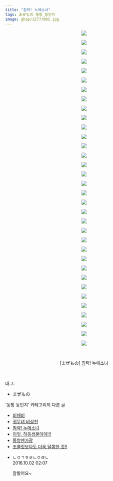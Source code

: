 ```yaml
---
title: "침략! 누에소녀"
tags: まぜもの 동방_동인지
image: ghap/1277/001.jpg
---
```

<div class="article">
<p style="text-align: center; clear: none; float: none;"><img src="{{ site.nasurl }}/ghap/1277/001.jpg"/></p>
<p style="text-align: center; clear: none; float: none;"><img src="{{ site.nasurl }}/ghap/1277/002.jpg"/></p>
<p style="text-align: center; clear: none; float: none;"><img src="{{ site.nasurl }}/ghap/1277/003.jpg"/></p>
<p style="text-align: center; clear: none; float: none;"><img src="{{ site.nasurl }}/ghap/1277/004.jpg"/></p>
<p style="text-align: center; clear: none; float: none;"><img src="{{ site.nasurl }}/ghap/1277/005.jpg"/></p>
<p style="text-align: center; clear: none; float: none;"><img src="{{ site.nasurl }}/ghap/1277/006.jpg"/></p>
<p style="text-align: center; clear: none; float: none;"><img src="{{ site.nasurl }}/ghap/1277/007.jpg"/></p>
<p style="text-align: center; clear: none; float: none;"><img src="{{ site.nasurl }}/ghap/1277/008.jpg"/></p>
<p style="text-align: center; clear: none; float: none;"><img src="{{ site.nasurl }}/ghap/1277/009.jpg"/></p>
<p style="text-align: center; clear: none; float: none;"><img src="{{ site.nasurl }}/ghap/1277/010.jpg"/></p>
<p style="text-align: center; clear: none; float: none;"><img src="{{ site.nasurl }}/ghap/1277/011.jpg"/></p>
<p style="text-align: center; clear: none; float: none;"><img src="{{ site.nasurl }}/ghap/1277/012.jpg"/></p>
<p style="text-align: center; clear: none; float: none;"><img src="{{ site.nasurl }}/ghap/1277/013.jpg"/></p>
<p style="text-align: center; clear: none; float: none;"><img src="{{ site.nasurl }}/ghap/1277/014.jpg"/></p>
<p style="text-align: center; clear: none; float: none;"><img src="{{ site.nasurl }}/ghap/1277/015.jpg"/></p>
<p style="text-align: center; clear: none; float: none;"><img src="{{ site.nasurl }}/ghap/1277/016.jpg"/></p>
<p style="text-align: center; clear: none; float: none;"><img src="{{ site.nasurl }}/ghap/1277/017.jpg"/></p>
<p style="text-align: center; clear: none; float: none;"><img src="{{ site.nasurl }}/ghap/1277/018.jpg"/></p>
<p style="text-align: center; clear: none; float: none;"><img src="{{ site.nasurl }}/ghap/1277/019.jpg"/></p>
<p style="text-align: center; clear: none; float: none;"><img src="{{ site.nasurl }}/ghap/1277/020.jpg"/></p>
<p style="text-align: center; clear: none; float: none;"><img src="{{ site.nasurl }}/ghap/1277/021.jpg"/></p>
<p style="text-align: center; clear: none; float: none;"><img src="{{ site.nasurl }}/ghap/1277/022.jpg"/></p>
<p style="text-align: center; clear: none; float: none;"><img src="{{ site.nasurl }}/ghap/1277/023.jpg"/></p>
<p style="text-align: center; clear: none; float: none;"><img src="{{ site.nasurl }}/ghap/1277/024.jpg"/></p>
<p style="text-align: center; clear: none; float: none;"><img src="{{ site.nasurl }}/ghap/1277/025.jpg"/></p>
<p style="text-align: center; clear: none; float: none;"><img src="{{ site.nasurl }}/ghap/1277/026.jpg"/></p>
<p style="text-align: center; clear: none; float: none;"><img src="{{ site.nasurl }}/ghap/1277/027.jpg"/></p>
<p style="text-align: center; clear: none; float: none;"><img src="{{ site.nasurl }}/ghap/1277/028.jpg"/></p>
<p style="text-align: center; clear: none; float: none;"><img src="{{ site.nasurl }}/ghap/1277/029.jpg"/></p>
<p style="text-align: center; clear: none; float: none;"><img src="{{ site.nasurl }}/ghap/1277/030.jpg"/></p>
<p style="text-align: center; clear: none; float: none;"><img src="{{ site.nasurl }}/ghap/1277/031.jpg"/></p>
<p style="text-align: center; clear: none; float: none;"><img src="{{ site.nasurl }}/ghap/1277/032.jpg"/></p>
<p style="text-align: center; clear: none; float: none;"><img src="{{ site.nasurl }}/ghap/1277/033.jpg"/></p>
<p style="text-align: center; clear: none; float: none;"><img src="{{ site.nasurl }}/ghap/1277/034.jpg"/></p>
<p style="text-align: center; clear: none; float: none;"><br/></p>
<p style="text-align: center; clear: none; float: none;">[まぜもの] 침략! 누에소녀</p>
<p><br/></p>
</div><div class="tagTrail">
<p>태그: </p>
<ul>
<li>まぜもの</li>
</ul>
</div><div class="another">
<p>'동방 동인지' 카테고리의 다른 글</p>
<ul>
<li><a href="/2016-07-31-ghap_1280">비채비</a></li>
<li><a href="/2016-07-31-ghap_1279">귀무녀 비상천</a></li>
<li><a href="/2016-07-31-ghap_1277">침략! 누에소녀</a></li>
<li><a href="/2016-07-31-ghap_1276">이잇, 하등생물이이!!!</a></li>
<li><a href="/2016-07-31-ghap_1275">동방젠가광</a></li>
<li><a href="/2016-07-31-ghap_1273">초콜릿보다도 더욱 달콤한 것!!</a></li>
</ul>
</div><div class="cb_module cb_fluid">
<div class="cb_wrt cb_profile">
<div class="comment">
<ul>
<li class="cb_thumb_off" id="comment14818597">
<div class="cb_comment_area">
<div class="cb_info_area">
<div class="cb_section">
<span class="cb_nick_name">ㄴㅇㄱㅎㄹㄴㅇㅀㄴ</span>
</div>
<div class="cb_section">
<span class="cb_date">2016.10.02 02:07 </span>
</div>
</div>
<div class="cb_dsc_comment">
<p class="cb_dsc">
											잘봤어요~
										</p>
</div>
</div></li>
</ul>
</div>
</div><!-- commentList close -->
</div>